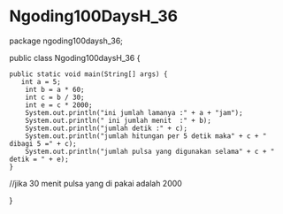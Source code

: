 # Ngoding100DaysH_36

package ngoding100daysh_36;


public class Ngoding100daysH_36 {

   
    public static void main(String[] args) {
       int a = 5;
        int b = a * 60;
        int c = b / 30;
        int e = c * 2000;
        System.out.println("ini jumlah lamanya :" + a + "jam");
        System.out.println(" ini jumlah menit  :" + b);
        System.out.println("jumlah detik :" + c);
        System.out.println("jumlah hitungan per 5 detik maka" + c + " dibagi 5 =" + c);
        System.out.println("jumlah pulsa yang digunakan selama" + c + " detik = " + e);
    }
//jika 30 menit pulsa yang di pakai adalah 2000

}

    
    


